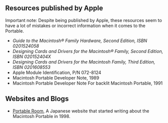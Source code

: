 ## Resources published by Apple

Important note: Despite being published by Apple, these resources seem to have a lot of mistakes or incorrect information when it comes to the Portable.

- *Guide to the Macintosh® Family Hardware, Second Edition, ISBN 0201524058*
- *Designing Cards and Drivers for the Macintosh® Family, Second Edition, ISBN 020152404X*
- *Designing Cards and Drivers for the Macintosh Family, Third Edition, ISBN 0201608553*
- Apple Module Identification, P/N 072-8124
- Macintosh Portable Developer Note, 1989
- Macintosh Portable Developer Note For backlit Macintosh Portable, 1991

## Websites and Blogs

- [Portable Room](https://square.umin.ac.jp/itoh/portable_room.html), A Japanese website that started writing about the Macintosh Portable in 1998.